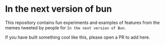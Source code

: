 # In the next version of bun

This repository contains fun experiments and examples of features from the memes tweeted by people for `In the next version of Bun`.

If you have built something cool like this, please open a PR to add here.
